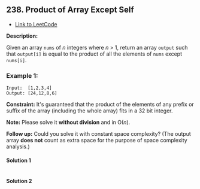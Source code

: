 ## 238. Product of Array Except Self

- [Link to LeetCode](https://leetcode.com/problems/product-of-array-except-self//)

**Description:**



Given an array `nums` of *n* integers where *n* > 1,  return an array `output` such that `output[i]` is equal to the product of all the elements of `nums` except `nums[i]`.



<!-- tabs:start -->

### **Example 1:**

```
Input:  [1,2,3,4]
Output: [24,12,8,6]
```



<!-- tabs:end -->



**Constraint:** It's guaranteed that the product of the elements of any prefix or suffix of the array (including the whole array) fits in a 32 bit integer.

**Note:** Please solve it **without division** and in O(*n*).

**Follow up:**
Could you solve it with constant space complexity? (The output array **does not** count as extra space for the purpose of space complexity analysis.)









<!-- tabs:start -->

#### **Solution 1**



```java

```





#### **Solution 2**



```java

```





<!-- tabs:end -->




